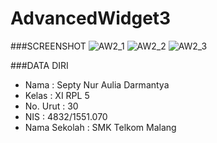 # AdvancedWidget3

###SCREENSHOT
![AW2_1](http://s10.postimg.org/yohypkr2h/AW3_1.png)
![AW2_2](http://s13.postimg.org/e56ku6mmf/AW3_2.png)
![AW2_3](http://s11.postimg.org/6m7l7442r/AW3_3.png)

###DATA DIRI
- Nama          : Septy Nur Aulia Darmantya
- Kelas         : XI RPL 5
- No. Urut      : 30
- NIS           : 4832/1551.070
- Nama Sekolah  : SMK Telkom Malang
